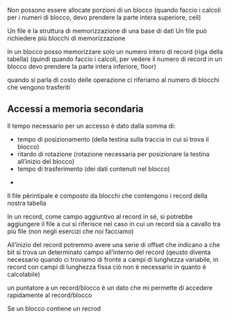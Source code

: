 Non possono essere allocate porzioni di un blocco (quando faccio i calcoli per i numeri di blocco, devo prendere la parte intera superiore, ceil)

Un file è la struttura di memorizzazione di una base di dati
Un file può richiedere più blocchi di memorizzazione

In un blocco posso memorizzare solo un numero intero di record (riga della tabella) (quindi quando faccio i calcoli, per vedere il numero di record in un blocco devo prendere la parte intera inferiore, floor)

quando si parla di costo delle operazione ci riferiamo al numero di blocchi che vengono trasferiti 

## Accessi a memoria secondaria
Il tempo necessario per un accesso è dato dalla somma di:
- tempo di posizionamento (della testina sulla traccia in cui si trova il blocco)
- ritardo di rotazione (rotazione necessaria per posizionare la testina all’inizio del blocco)
- tempo di trasferimento (dei dati contenuti nel blocco)

+

Il file pèrintipale è composto da blocchi che contengono i record della nostra tabella


In un record, come campo aggiuntivo al record in sé, si potrebbe aggiungere il file a cui si riferisce nel caso in cui un record sia a cavallo tra più file (non negli esercizi che noi facciamo)


All’inizio del record potremmo avere una serie di offset che indicano a che bit si trova un determinato campo all’interno del record (qeusto diventa necessario quando ci troviamo di fronte a campi di lunghezza variabile, in record con campi di lunghezza fissa ciò non è necessario in quanto è calcolabile)



un puntatore a un record/blocco è un dato che mi permette di accedere rapidamente al record/blocco

Se un blocco contiene un recrod 